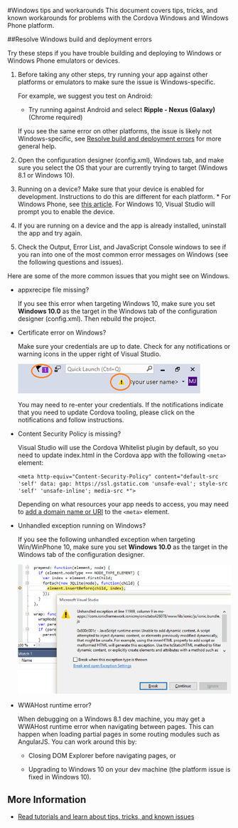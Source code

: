 <properties pageTitle="Windows tips and workarounds"
  description="This is an article on bower tutorial"
  services=""
  documentationCenter=""
  authors="kirupa" />
  <tags ms.technology="cordova" ms.prod="visual-studio-dev14"
     ms.service="na"
     ms.devlang="javascript"
     ms.topic="article"
     ms.tgt_pltfrm="mobile-multiple"
     ms.workload="na"
     ms.date="05/15/2016"
     ms.author="kirupac"/>

#Windows tips and workarounds
This document covers tips, tricks, and known workarounds for problems with the Cordova Windows and Windows Phone platform. 

<a name="windows"></a>
##Resolve Windows build and deployment errors

Try these steps if you have trouble building and deploying to Windows or Windows Phone emulators or devices.

1. Before taking any other steps, try running your app against other platforms or emulators to make sure the issue is Windows-specific.

    For example, we suggest you test on Android:
    * Try running against Android and select **Ripple - Nexus (Galaxy)** (Chrome required)

    If you see the same error on other platforms, the issue is likely not Windows-specific, see [Resolve build and deployment errors](..general-tips.md) for more general help.

2. Open the configuration designer (config.xml), Windows tab, and make sure you select the OS that your are currently trying to target (Windows 8.1 or Windows 10).

3. Running on a device? Make sure that your device is enabled for development. Instructions to do this are different for each platform.
        * For Windows Phone, see [this article](../../develop-apps/run-app-windows-phone.md). For Windows 10, Visual Studio will prompt you to enable the device.

4. If you are running on a device and the app is already installed, uninstall the app and try again.

5. Check the Output, Error List, and JavaScript Console windows to see if you ran into one of the most common error messages on Windows (see the following questions and issues).

Here are some of the more common issues that you might see on Windows.

* appxrecipe file missing?

    If you see this error when targeting Windows 10, make sure you set **Windows 10.0** as the target in the Windows tab of the configuration designer (config.xml). Then rebuild the project.
* Certificate error on Windows?

    Make sure your credentials are up to date. Check for any notifications or warning icons in the upper right of Visual Studio.

    ![Update your credentials](media/windows-tips/windows-credentials.png)

    You may need to re-enter your credentials. If the notifications indicate that you need to update Cordova tooling, please click on the notifications and follow instructions.

* Content Security Policy is missing?

    Visual Studio will use the Cordova Whitelist plugin by default, so you need to update index.html in the Cordova app with the following `<meta>` element:

    ```
    <meta http-equiv="Content-Security-Policy" content="default-src 'self' data: gap: https://ssl.gstatic.com 'unsafe-eval'; style-src 'self' 'unsafe-inline'; media-src *">
    ```
    Depending on what resources your app needs to access, you may need to [add a domain name or URI](https://www.npmjs.com/package/cordova-plugin-whitelist) to the `<meta>` element.

* Unhandled exception running on Windows?

    If you see the following unhandled exception when targeting Win/WinPhone 10,  make sure you set **Windows 10.0** as the target in the Windows tab of the configuration designer.

    ![unhandled exception](media/windows-tips/unhandled-exception.png)

* WWAHost runtime error?

    When debugging on a Windows 8.1 dev machine, you may get a WWAHost runtime error when navigating between pages. This can happen when loading partial pages in some routing modules such as AngularJS. You can work around this by:

    * Closing DOM Explorer before navigating pages, or

    * Upgrading to Windows 10 on your dev machine (the platform issue is fixed in Windows 10).

## More Information
* [Read tutorials and learn about tips, tricks, and known issues](../../cordova-docs-readme.md)
